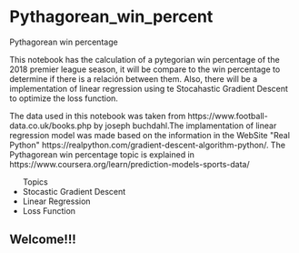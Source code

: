 <H1>Pythagorean_win_percent</H1>
Pythagorean win percentage
<p> This notebook has the calculation of a pytegorian win percentage of the 2018 premier league season, it will be compare to the win percentage to determine if there is a relación between them. Also, there will be a implementation of linear regression using te Stocahastic Gradient Descent to optimize the loss function.
<p>The data used in this notebook was taken from <a>https://www.football-data.co.uk/books.php</a> by joseph buchdahl.The implamentation of linear regression model was made based on the information in the WebSite "Real Python" <a>https://realpython.com/gradient-descent-algorithm-python/</a>. The Pythagorean win percentage topic is explained in <a>https://www.coursera.org/learn/prediction-models-sports-data/</a></p>
<ul> Topics
  <li>Stocastic Gradient Descent</li>
  <li>Linear Regression</li>
  <li>Loss Function</li></ul>

<H2>Welcome!!!</H2>

